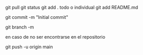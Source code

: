 git pull
git status
git add . todo o individual git add README.md


git commit -m "Initial commit"

git branch -m <main> en caso de no ser encontrarse en el repositorio


git push -u origin main
